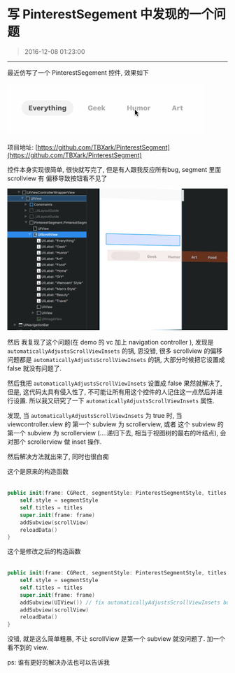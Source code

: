 # 写 PinterestSegement 中发现的一个问题
> 2016-12-08 01:23:00

---



最近仿写了一个 PinterestSegement 控件, 效果如下

![](./images/2016-12-08-pin-img-00.gif)

项目地址: [https://github.com/TBXark/PinterestSegment](https://github.com/TBXark/PinterestSegment)

控件本身实现很简单, 很快就写完了, 但是有人跟我反应所有bug, segment 里面 scrollview 有 偏移导致按钮看不见了


![](./images/2016-12-08-pin-img-01.png)

然后 我复现了这个问题(在 demo 的 vc 加上 navigation controller ), 发现是 `automaticallyAdjustsScrollViewInsets` 的锅, 恩没错, 很多 scrollview 的偏移问题都是 `automaticallyAdjustsScrollViewInsets` 的锅, 大部分时候把它设置成 false 就没有问题了.

然后我把 `automaticallyAdjustsScrollViewInsets` 设置成 false 果然就解决了, 但是, 这代码太具有侵入性了, 不可能让所有用这个控件的人记住这一点然后并进行设置. 所以我又研究了一下 `automaticallyAdjustsScrollViewInsets` 属性.

发现, 当 `automaticallyAdjustsScrollViewInsets` 为 true 时, 当 viewcontroller.view  的  第一个 subview 为 scrollerview, 或者 这个  subview 的第一个 subview 为 scrollerview (....递归下去, 相当于视图树的最右的叶结点), 会对那个 scrollerview 做 inset 操作.

然后解决方法就出来了, 同时也很白痴

这个是原来的构造函数

```swift

public init(frame: CGRect, segmentStyle: PinterestSegmentStyle, titles: [String]) {
    self.style = segmentStyle
    self.titles = titles
    super.init(frame: frame)
    addSubview(scrollView)
    reloadData()
}
```

这个是修改之后的构造函数

```swift

public init(frame: CGRect, segmentStyle: PinterestSegmentStyle, titles: [String]) {
    self.style = segmentStyle
    self.titles = titles
    super.init(frame: frame)
    addSubview(UIView()) // fix automaticallyAdjustsScrollViewInsets bug
    addSubview(scrollView)
    reloadData()
}
```


没错, 就是这么简单粗暴, 不让 scrollView 是第一个 subview 就没问题了. 加一个 看不到的 view.

ps: 谁有更好的解决办法也可以告诉我

